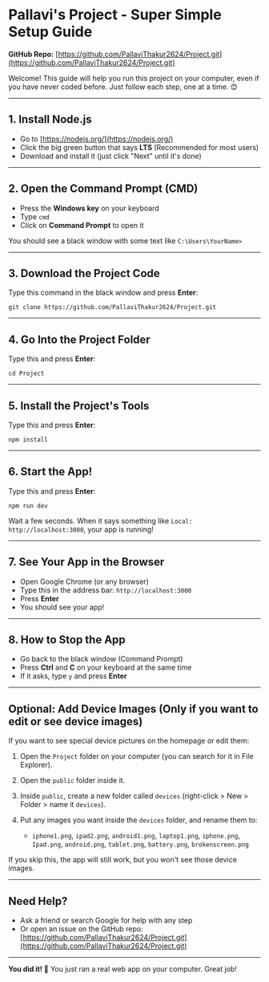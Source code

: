 # Pallavi's Project - Super Simple Setup Guide

**GitHub Repo:** [https://github.com/PallaviThakur2624/Project.git](https://github.com/PallaviThakur2624/Project.git)

Welcome! This guide will help you run this project on your computer, even if you have never coded before. Just follow each step, one at a time. 😊

---

## 1. Install Node.js

* Go to [https://nodejs.org/](https://nodejs.org/)
* Click the big green button that says **LTS** (Recommended for most users)
* Download and install it (just click "Next" until it's done)

---

## 2. Open the Command Prompt (CMD)

* Press the **Windows key** on your keyboard
* Type `cmd`
* Click on **Command Prompt** to open it

You should see a black window with some text like `C:\Users\YourName>`

---

## 3. Download the Project Code

Type this command in the black window and press **Enter**:

```
git clone https://github.com/PallaviThakur2624/Project.git
```

---

## 4. Go Into the Project Folder

Type this and press **Enter**:

```
cd Project
```

---

## 5. Install the Project's Tools

Type this and press **Enter**:

```
npm install
```

---

## 6. Start the App!

Type this and press **Enter**:

```
npm run dev
```

Wait a few seconds. When it says something like `Local: http://localhost:3000`, your app is running!

---

## 7. See Your App in the Browser

* Open Google Chrome (or any browser)
* Type this in the address bar: `http://localhost:3000`
* Press **Enter**
* You should see your app!

---

## 8. How to Stop the App

* Go back to the black window (Command Prompt)
* Press **Ctrl** and **C** on your keyboard at the same time
* If it asks, type `y` and press **Enter**

---

## Optional: Add Device Images (Only if you want to edit or see device images)

If you want to see special device pictures on the homepage or edit them:

1. Open the `Project` folder on your computer (you can search for it in File Explorer).
2. Open the `public` folder inside it.
3. Inside `public`, create a new folder called `devices` (right-click > New > Folder > name it `devices`).
4. Put any images you want inside the `devices` folder, and rename them to:

   * `iphone1.png`, `ipad2.png`, `android1.png`, `laptop1.png`, `iphone.png`, `Ipad.png`, `android.png`, `tablet.png`, `battery.png`, `brokenscreen.png`

If you skip this, the app will still work, but you won't see those device images.

---

## Need Help?

* Ask a friend or search Google for help with any step
* Or open an issue on the GitHub repo: [https://github.com/PallaviThakur2624/Project.git](https://github.com/PallaviThakur2624/Project.git)

---

**You did it! 🎉**
You just ran a real web app on your computer. Great job!
